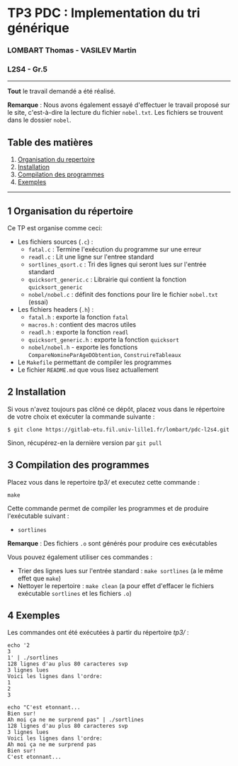 # TP3 PDC : Implementation du tri générique
### LOMBART Thomas - VASILEV Martin
### L2S4 - Gr.5

---

**Tout** le travail demandé a été réalisé.

**Remarque** : Nous avons également essayé d'effectuer le travail proposé sur le site, c'est-à-dire la lecture du fichier `nobel.txt`. Les fichiers se trouvent dans le dossier `nobel`.

## Table des matières

1. [Organisation du repertoire](#organisation)
2. [Installation](#install)
3. [Compilation des programmes](#compil)
4. [Exemples](#examples)

---

## <a name="organisation">1 Organisation du répertoire</a>

Ce TP est organise comme ceci:

- Les fichiers sources (`.c`) :
  - `fatal.c` : Termine l'exécution du programme sur une erreur
  - `readl.c` : Lit une ligne sur l'entree standard
  - `sortlines_qsort.c` : Tri des lignes qui seront lues sur l'entrée standard
  - `quicksort_generic.c` : Librairie qui contient la fonction `quicksort_generic`
  - `nobel/nobel.c` : définit des fonctions pour lire le fichier `nobel.txt` (essai)
- Les fichiers headers (`.h`) :
  - `fatal.h` : exporte la fonction `fatal`
  - `macros.h` : contient des macros utiles
  - `readl.h` : exporte la fonction `readl`
  - `quicksort_generic.h` : exporte la fonction `quicksort`
  - `nobel/nobel.h` - exporte les fonctions `CompareNomineParAgeDObtention`, `ConstruireTableaux`
- Le `Makefile` permettant de compiler les programmes
- Le fichier `README.md` que vous lisez actuallement

## <a name="install">2 Installation</a>


Si vous n'avez toujours pas clôné ce dépôt, placez vous dans le répertoire de votre choix et exécuter la commande suivante :

```
$ git clone https://gitlab-etu.fil.univ-lille1.fr/lombart/pdc-l2s4.git
```

Sinon, récupérez-en la dernière version par `git pull`

## <a name="compil">3 Compilation des programmes</a>

Placez vous dans le repertoire *tp3/* et executez cette commande :

```
make
```

Cette commande permet de compiler les programmes et de produire l'exécutable suivant :

- `sortlines`

**Remarque** : Des fichiers `.o` sont générés pour produire ces exécutables

Vous pouvez également utiliser ces commandes :

- Trier des lignes lues sur l'entrée standard : `make sortlines` (a le même effet que `make`)
- Nettoyer le repertoire : `make clean` (a pour effet d'effacer le fichiers exécutable `sortlines` et les fichiers `.o`)

## <a name="examples">4 Exemples</a>

Les commandes ont été exécutées à partir du répertoire *tp3/* :

```
echo '2
3
1' | ./sortlines
128 lignes d'au plus 80 caracteres svp
3 lignes lues
Voici les lignes dans l'ordre:
1
2
3
```

```
echo "C'est etonnant...
Bien sur!
Ah moi ça ne me surprend pas" | ./sortlines
128 lignes d'au plus 80 caracteres svp
3 lignes lues
Voici les lignes dans l'ordre:
Ah moi ça ne me surprend pas
Bien sur!
C'est etonnant...
```
